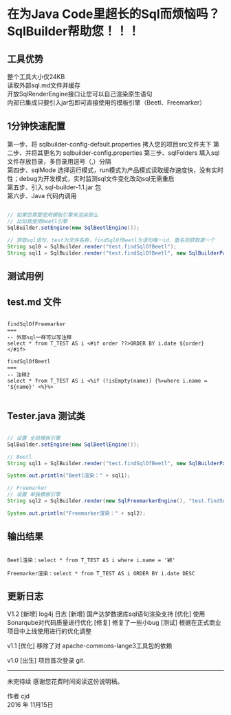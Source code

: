 在为Java Code里超长的Sql而烦恼吗？SqlBuilder帮助您！！！
====

## 工具优势

整个工具大小仅24KB  
读取外部sql.md文件并缓存  
开放SqlRenderEngine接口让您可以自己渲染原生语句  
内部已集成只要引入jar包即可直接使用的模板引擎（Beetl、Freemarker）  

## 1分钟快速配置

第一步、将 sqlbuilder-config-default.properties 拷入您的项目src文件夹下
第二步、并将其更名为 sqlbuilder-config.properties 
第三步、sqlFolders 填入sql文件存放目录，多目录用逗号（,）分隔  
第四步、sqlMode 选择运行模式，run模式为产品模式读取缓存速度快，没有实时性；debug为开发模式，实时监测sql文件变化改动sql无需重启  
第五步、引入 sql-builder-1.1.jar 包  
第六步、Java 代码内调用    

```java

// 如果您需要使用模板引擎来渲染那么  
// 比如我使用beetl引擎  
SqlBuilder.setEngine(new SqlBeetlEngine());  
  
// 获取sql语句，test为文件名称，findSqlOfBeetl为语句唯一id，重名则获取第一个  
String sql0 = SqlBuilder.render("test.findSqlOfBeetl");  
String sql1 = SqlBuilder.render("test.findSqlOfBeetl", new SqlBuilderPara("name", "颖"), ...);  

```

## 测试用例
## test.md 文件

```

findSqlOfFreemarker
===
-- 外部sql一样可以写注释
select * from T_TEST AS i <#if order ??>ORDER BY i.date ${order} </#if>

findSqlOfBeetl
===
-- 注释2
select * from T_TEST AS i <%if (!isEmpty(name)) {%>where i.name = '${name}' <%}%>


```

## Tester.java 测试类

```java

// 设置 全局模板引擎
SqlBuilder.setEngine(new SqlBeetlEngine());

// Beetl
String sql1 = SqlBuilder.render("test.findSqlOfBeetl", new SqlBuilderPara("name", "颖"));

System.out.println("Beetl渲染：" + sql1);

// Freemarker
// 设置 单独模板引擎
String sql2 = SqlBuilder.render(new SqlFreemarkerEngine(), "test.findSqlOfFreemarker", new SqlBuilderPara("order", "DESC"));

System.out.println("Freemarker渲染：" + sql2);

```

## 输出结果

```

Beetl渲染：select * from T_TEST AS i where i.name = '颖' 

Freemarker渲染：select * from T_TEST AS i ORDER BY i.date DESC 

```

## 更新日志

V1.2 
[新增] log4j 日志
[新增] 国产达梦数据库sql语句渲染支持
[优化] 使用Sonarqube对代码质量进行优化
[修复] 修复了一些小bug
[测试] 根据在正式商业项目中上线使用进行的优化调整

v1.1
[优化] 移除了对 apache-commons-lange3工具包的依赖

v1.0
[出生] 项目首次登录 git.

------

未完待续
感谢您花费时间阅读这份说明稿。

作者 cjd   
2016 年 11月15日    
